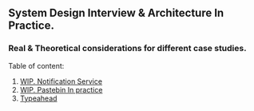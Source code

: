 ## System Design Interview & Architecture In Practice.
### Real & Theoretical considerations for different case studies.

Table of content:
1. [WIP. Notification Service](https://github.com/Glareone/Azure-Solution-and-Enterprise-Architecture-in-Depth/blob/main/System%20Design%20Interview%20%26%20Architecture%20in%20Practice/Notification_service.md)
2. [WIP. Pastebin In practice](https://github.com/Glareone/Azure-Solution-and-Enterprise-Architecture-in-Depth/blob/main/System%20Design%20Interview%20%26%20Architecture%20in%20Practice/Pastebin%20in%20practice.md)
3. [Typeahead](https://github.com/Glareone/Azure-Solution-and-Enterprise-Architecture-in-Depth/blob/main/System%20Design%20Interview%20%26%20Architecture%20in%20Practice/TypeAhead_Trie_Autocomplete.md)
